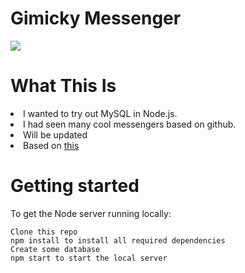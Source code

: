 # Gimicky Messenger
<img src="https://play-lh.googleusercontent.com/EXptjGHzrgdI6AABXGstAQV4s0WPgOpvrzCMDE8Knzhs3_yV3DaOUV26IZxlhx31gA">

<h1>What This Is</h1>
<li>
I wanted to try out MySQL in Node.js.</li>

<li>
I had seen many cool messengers based on github.</li>

<li>
Will be updated</li>

<li>
Based on <a href="https://www.niyander.com/2021/08/How%20to%20Display%20MySQL%20Data%20in%20HTML%20Page%20using%20Node%20js.html">this</a></li>




<h1>Getting started</h1>

To get the Node server running locally:

    Clone this repo
    npm install to install all required dependencies
    Create some database
    npm start to start the local server

